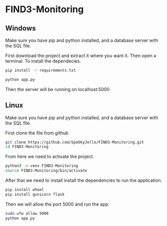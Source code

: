 # FIND3-Monitoring

## Windows
Make sure you have pip and python installed, and a database server with the SQL file.

First download the project and extract it where you want it.
Then open a terminal.
To install the dependecies.

```bash
pip install -r requirements.txt 
```

```bash
python app.py
```

Then the server will be running on localhost:5000

## Linux

Make sure you have pip and python installed, and a database server with the SQL file.
 
First clone the file from github

```bash
git clone https://github.com/SpoOkyJelle/FIND3-Monitoring.git
cd FIND3-Monitoring
```

From here we need to activate the project.

```bash
python3 -m venv FIND3-Monitoring
source FIND3-Monitoring/bin/activate
```

After that we need to install install the dependencies to run the application.

```bash
pip install wheel
pip install gunicorn flask
```

Then we will allow the port 5000 and run the app.

```bash
sudo ufw allow 5000
python app.py
```